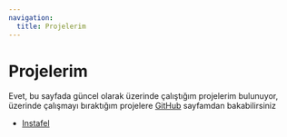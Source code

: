 ```yaml
---
navigation:
  title: Projelerim
---
```


# Projelerim

Evet, bu sayfada güncel olarak üzerinde çalıştığım projelerim bulunuyor, üzerinde çalışmayı bıraktığım  projelere [GitHub](https://github.com/mamiiblt) sayfamdan bakabilirsiniz

- [ Instafel](https://t.me/instafel)
